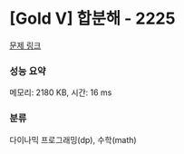 # [Gold V] 합분해 - 2225 

[문제 링크](https://www.acmicpc.net/problem/2225) 

### 성능 요약

메모리: 2180 KB, 시간: 16 ms

### 분류

다이나믹 프로그래밍(dp), 수학(math)

